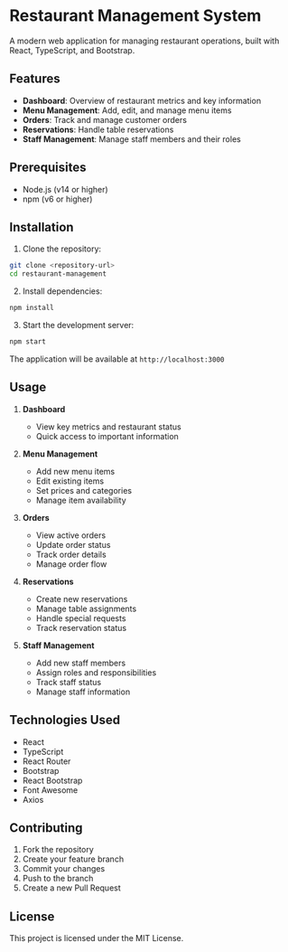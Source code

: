 # Restaurant Management System

A modern web application for managing restaurant operations, built with React, TypeScript, and Bootstrap.

## Features

- **Dashboard**: Overview of restaurant metrics and key information
- **Menu Management**: Add, edit, and manage menu items
- **Orders**: Track and manage customer orders
- **Reservations**: Handle table reservations
- **Staff Management**: Manage staff members and their roles

## Prerequisites

- Node.js (v14 or higher)
- npm (v6 or higher)

## Installation

1. Clone the repository:
```bash
git clone <repository-url>
cd restaurant-management
```

2. Install dependencies:
```bash
npm install
```

3. Start the development server:
```bash
npm start
```

The application will be available at `http://localhost:3000`

## Usage

1. **Dashboard**
   - View key metrics and restaurant status
   - Quick access to important information

2. **Menu Management**
   - Add new menu items
   - Edit existing items
   - Set prices and categories
   - Manage item availability

3. **Orders**
   - View active orders
   - Update order status
   - Track order details
   - Manage order flow

4. **Reservations**
   - Create new reservations
   - Manage table assignments
   - Handle special requests
   - Track reservation status

5. **Staff Management**
   - Add new staff members
   - Assign roles and responsibilities
   - Track staff status
   - Manage staff information

## Technologies Used

- React
- TypeScript
- React Router
- Bootstrap
- React Bootstrap
- Font Awesome
- Axios

## Contributing

1. Fork the repository
2. Create your feature branch
3. Commit your changes
4. Push to the branch
5. Create a new Pull Request

## License

This project is licensed under the MIT License. 
